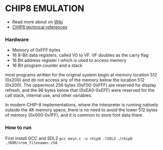 # CHIP8 EMULATION

- Read more about on [Wiki](https://en.wikipedia.org/wiki/CHIP-8)
- [CHIP8 technical references](http://devernay.free.fr/hacks/chip8/C8TECH10.HTM)

### Hardware

- Memory of 0xFFF bytes
- 16 8-Bit data registers, called V0 to VF. VF doubles as the carry flag
- 16 Bit address register I which is used to access memory
- 16 Bit program counter and a stack

most programs written for the original system begin at memory location 512 (0x200) and do not access any of the memory below the location 512 (0x200). The uppermost 256 bytes (0xF00-0xFFF) are reserved for display refresh, and the 96 bytes below that (0xEA0-0xEFF) were reserved for the call stack, internal use, and other variables.

In modern CHIP-8 implementations, where the interpreter is running natively outside the 4K memory space, there is no need to avoid the lower 512 bytes of memory (0x000-0x1FF), and it is common to store font data there.

### How to run

First install GCC and SDL2
`gcc main.c -o chip8 -lSDL2`
`./chip8 ./ROM/<rom_filename>.ch8`
